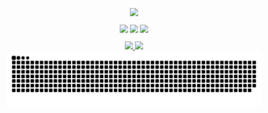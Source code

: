 <p align="center">
    
<!--   <img src="https://pictshare.net/h4fgbc.png"> -->
    
  <img src="https://pictshare.net/cn9y2l.png">
    
    
</p>

<p align="center">

<!--   <a href="https://github.com/ziadOUA">
    <img src="https://img.shields.io/badge/GITHUB-eee?style=for-the-badge&logo=github&logoColor=000000">
  </a> -->
  
  
  
<!--   <img src="https://img.shields.io/badge/html5-e34c26?style=for-the-badge&logo=html5&logoColor=white">
  <img src="https://img.shields.io/badge/css3-2965f1?style=for-the-badge&logo=css3&logoColor=white">
  <img src="https://img.shields.io/badge/markdown-000?style=for-the-badge&logo=markdown&logoColor=white">
  <img src="https://img.shields.io/badge/python-3670A0?style=for-the-badge&logo=python&logoColor=ffdd54">
  <img src="https://img.shields.io/badge/figma-F24E1E?style=for-the-badge&logo=figma&logoColor=white"> -->
  <img src="https://img.shields.io/badge/pycharm-143?style=for-the-badge&logo=pycharm&logoColor=white&color=black">
<!--   <img src="https://img.shields.io/badge/IntelliJIDEA-000?style=for-the-badge&logo=intellij-idea&logoColor=white"> -->
  <img src="https://img.shields.io/badge/Firefox-FF7139?style=for-the-badge&logo=Firefox-Browser&logoColor=white">
<!--   <img src="https://img.shields.io/badge/Atom-66595C?style=for-the-badge&logo=atom&logoColor=white"> -->
  <img src="https://img.shields.io/badge/Windows-0078D6?style=for-the-badge&logo=windows&logoColor=white">
  
</p>

<p align="center">

  <a href="https://github.com/ziadOUA">
    <img src="https://skillicons.dev/icons?i=github">
  </a>
  
  <img src="https://skillicons.dev/icons?i=html,css,markdown,python,figma,idea,atom,git">
  
  <img src="https://github.com/ziadOUA/ziadOUA/blob/output/github-contribution-grid-snake.svg"/>
  
</p>


